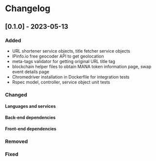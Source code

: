 # Changelog

## [0.1.0] - 2023-05-13

### Added

- URL shortener service objects, title fetcher service objects
- IPinfo.io free geocoder API to get geolocation
- meta-tags validator for getting original URL title tag
- blockchain helper files to obtain MANA token information page, swap event details page
- Chromedriver installation in Dockerfile for integration tests
- Rspec model, controller, service object unit tests

### Changed

#### Languages and services

#### Back-end dependencies

#### Front-end dependencies

### Removed

### Fixed
